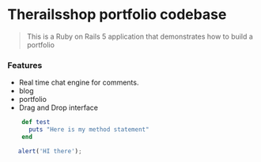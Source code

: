 # Therailsshop portfolio codebase

> This is a Ruby on Rails 5 application that demonstrates how to build a portfolio



### Features

- Real time chat engine for comments.
- blog
- portfolio
- Drag and Drop interface

```ruby
    def test
      puts "Here is my method statement"
    end
```
```javascript
   alert('HI there');
```   
